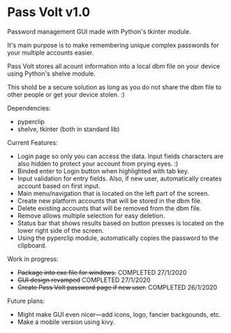 # Pass Volt v1.0
Password management GUI made with Python's tkinter module.

It's main purpose is to make remembering unique complex passwords for your multiple accounts easier. 

Pass Volt stores all acount information into a local dbm file on your device using Python's shelve module.

This shold be a secure solution as long as you do not share the dbm file to other people or get your device stolen. :)

Dependencies:

* pyperclip
* shelve, tkinter (both in standard lib)

Current Features:

* Login page so only you can access the data. Input fields characters are also hidden to protect your account from prying eyes. :)
* Binded enter to Login button when highlighted with tab key.
* Input validation for entry fields. Also, if new user, automatically creates account based on first input.  
* Main menu/navigation that is located on the left part of the screen.
* Create new platform accounts that will be stored in the dbm file.
* Delete existing accounts that will be removed from the dbm file.
* Remove allows multiple selection for easy deletion.
* Status bar that shows results based on button presses is located on the lower right side of the screen.
* Using the pyperclip module, automatically copies the password to the clipboard.
  
  
Work in progress:

* ~~Package into exe file for windows.~~ COMPLETED 27/1/2020
* ~~GUI design revamped~~ COMPLETED 27/1/2020
* ~~Create Pass Volt password page if new user.~~ COMPLETED 26/1/2020

Future plans:

* Might make GUI even nicer—add icons, logo, fancier backgounds, etc. 
* Make a mobile version using kivy. 
  
